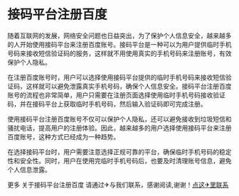 # 接码平台注册百度

随着互联网的发展，网络安全问题也日益突出，为了保护个人信息安全，越来越多的人开始使用接码平台来注册百度账号。接码平台是一种可以为用户提供临时手机号码来接收短信验证码的服务，这样就不用使用真实的手机号码来注册账号，有效保护个人隐私。

在注册百度账号时，用户可以选择使用接码平台提供的临时手机号码来接收短信验证码，这样就可以避免泄露真实手机号码，确保个人信息安全。接码平台注册百度账号的流程也非常简单，用户只需要在注册页面选择使用临时手机号码接收验证码，并在接码平台上获取临时手机号码，然后输入验证码即可完成注册。

使用接码平台注册百度账号不仅可以保护个人隐私，还可以避免接收到垃圾短信和骚扰电话，提高用户的注册体验。因此，越来越多的用户选择使用接码平台来注册百度账号，这种方式已经成为一种趋势。

在选择接码平台时，用户需要注意选择正规可靠的平台，确保临时手机号码的稳定性和安全性。同时，用户在使用完临时手机号码后，也要及时清理账号信息，避免个人信息泄露。

更多 关于接码平台注册百度 请通过✈与我们联系，感谢阅读,谢谢！[点这✈里联系](https://add.k02.cc)